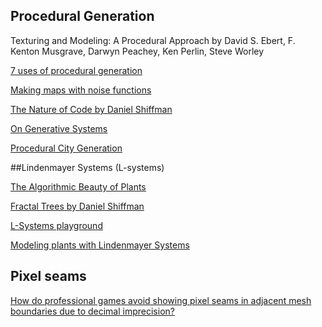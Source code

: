 ## Procedural Generation

Texturing and Modeling: A Procedural Approach by David S. Ebert, F. Kenton Musgrave, Darwyn Peachey, Ken Perlin, Steve Worley

[7 uses of procedural generation](http://www.gamasutra.com/view/news/262869/7_uses_of_procedural_generation_that_all_developers_should_study.php)

[Making maps with noise functions](https://www.redblobgames.com/maps/terrain-from-noise/)

[The Nature of Code by Daniel Shiffman](https://natureofcode.com)

[On Generative Systems](https://inconvergent.net/generative/)

[Procedural City Generation](http://www.citygen.net/files/Procedural_City_Generation_Survey.pdf)


##Lindenmayer Systems (L-systems)

[The Algorithmic Beauty of Plants](http://algorithmicbotany.org/papers/#abop)

[Fractal Trees by Daniel Shiffman](https://youtu.be/E1B4UoSQMFw)

[L-Systems playground](http://www.kevs3d.co.uk/dev/lsystems/)

[Modeling plants with Lindenmayer Systems](https://allenpike.com/modeling-plants-with-l-systems/)

## Pixel seams

[How do professional games avoid showing pixel seams in adjacent mesh boundaries due to decimal imprecision?](https://gamedev.stackexchange.com/questions/82046/how-do-professional-games-avoid-showing-pixel-seams-in-adjacent-mesh-boundaries)


